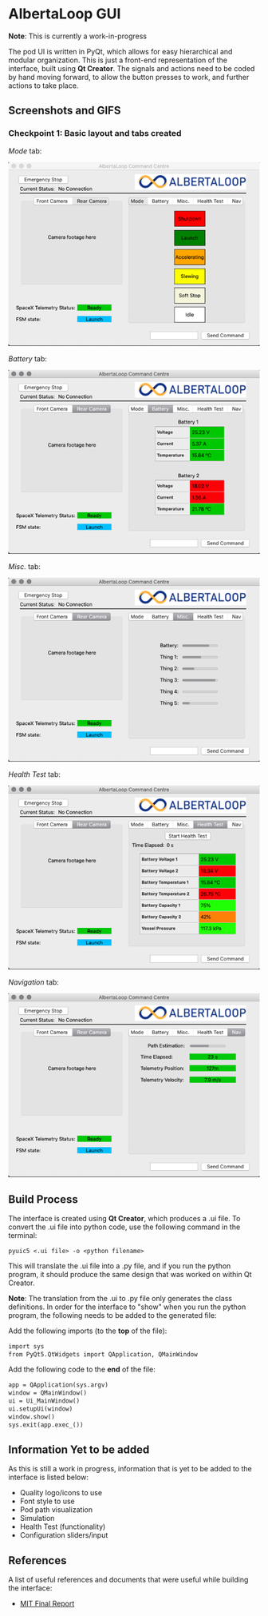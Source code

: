 # AlbertaLoop GUI
**Note**: This is currently a work-in-progress

The pod UI is written in PyQt, which allows for easy hierarchical and modular organization. This is just a front-end representation of the interface, built using **Qt Creator**. The signals and actions need to be coded by hand moving forward, to allow the button presses to work, and further actions to take place.

## Screenshots and GIFS
### **Checkpoint 1**: Basic layout and tabs created
*Mode* tab:

![alt text](screenshots/mode.v1.png "Mode tab")

*Battery* tab:

![alt text](screenshots/battery.v1.png "Battery tab")

*Misc.* tab:

![alt text](screenshots/misc.v1.png "Misc. tab")

*Health Test* tab:

![alt text](screenshots/healthtest.v1.png "Health test tab")

*Navigation* tab:

![alt text](screenshots/nav.v1.png "Navigation tab")


## Build Process
The interface is created using **Qt Creator**, which produces a .ui file. To convert the .ui file into python code, use the following command in the terminal:
```
pyuic5 <.ui file> -o <python filename>
```
This will translate the .ui file into a .py file, and if you run the python program, it should produce the same design that was worked on within Qt Creator.

**Note**: The translation from the .ui to .py file only generates the class definitions. In order for the interface to "show" when you run the python program, the following needs to be added to the generated file:

Add the following imports (to the **top** of the file):
```
import sys
from PyQt5.QtWidgets import QApplication, QMainWindow
```

Add the following code to the **end** of the file:
```
app = QApplication(sys.argv)
window = QMainWindow()
ui = Ui_MainWindow()
ui.setupUi(window)
window.show()
sys.exit(app.exec_())
```

## Information Yet to be added
As this is still a work in progress, information that is yet to be added to the interface is listed below:

* Quality logo/icons to use
* Font style to use
* Pod path visualization
* Simulation
* Health Test (functionality)
* Configuration sliders/input


## References
A list of useful references and documents that were useful while building the interface:

* [MIT Final Report](http://web.mit.edu/mopg/www/papers/MITHyperloop_FinalReport_2017_public.pdf)

